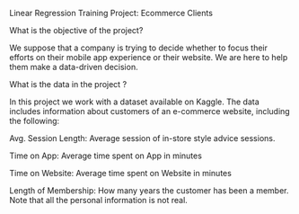 Linear Regression Training Project: Ecommerce Clients

What is the objective of the project? 

We suppose that a company is trying to decide whether to focus their efforts on their mobile app experience or their website. We are here to help them make a data-driven decision.

What is the data in the project ?

In this project we work with a dataset available on Kaggle. The data includes information about customers of an e-commerce website, including the following:

Avg. Session Length: Average session of in-store style advice sessions.

Time on App: Average time spent on App in minutes

Time on Website: Average time spent on Website in minutes

Length of Membership: How many years the customer has been a member. Note that all the personal information is not real.
